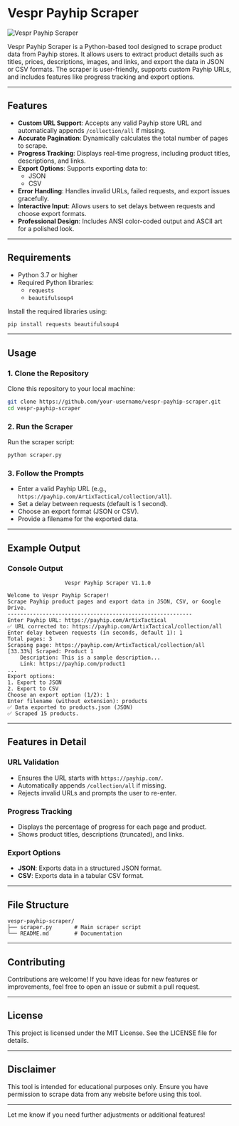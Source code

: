 # Vespr Payhip Scraper

![Vespr Payhip Scraper](https://img.shields.io/badge/Vespr-Payhip%20Scraper-brightgreen)

Vespr Payhip Scraper is a Python-based tool designed to scrape product data from Payhip stores. It allows users to extract product details such as titles, prices, descriptions, images, and links, and export the data in JSON or CSV formats. The scraper is user-friendly, supports custom Payhip URLs, and includes features like progress tracking and export options.

---

## Features

- **Custom URL Support**: Accepts any valid Payhip store URL and automatically appends `/collection/all` if missing.
- **Accurate Pagination**: Dynamically calculates the total number of pages to scrape.
- **Progress Tracking**: Displays real-time progress, including product titles, descriptions, and links.
- **Export Options**: Supports exporting data to:
  - JSON
  - CSV
- **Error Handling**: Handles invalid URLs, failed requests, and export issues gracefully.
- **Interactive Input**: Allows users to set delays between requests and choose export formats.
- **Professional Design**: Includes ANSI color-coded output and ASCII art for a polished look.

---

## Requirements

- Python 3.7 or higher
- Required Python libraries:
  - `requests`
  - `beautifulsoup4`

Install the required libraries using:

```bash
pip install requests beautifulsoup4
```

---

## Usage

### 1. Clone the Repository
Clone this repository to your local machine:

```bash
git clone https://github.com/your-username/vespr-payhip-scraper.git
cd vespr-payhip-scraper
```

### 2. Run the Scraper
Run the scraper script:

```bash
python scraper.py
```

### 3. Follow the Prompts
- Enter a valid Payhip URL (e.g., `https://payhip.com/ArtixTactical/collection/all`).
- Set a delay between requests (default is 1 second).
- Choose an export format (JSON or CSV).
- Provide a filename for the exported data.

---

## Example Output

### Console Output
```plaintext                                   
                  Vespr Payhip Scraper V1.1.0

Welcome to Vespr Payhip Scraper!
Scrape Payhip product pages and export data in JSON, CSV, or Google Drive.
----------------------------------------------------------
Enter Payhip URL: https://payhip.com/ArtixTactical
✅ URL corrected to: https://payhip.com/ArtixTactical/collection/all
Enter delay between requests (in seconds, default 1): 1
Total pages: 3
Scraping page: https://payhip.com/ArtixTactical/collection/all
[33.33%] Scraped: Product 1
    Description: This is a sample description...
    Link: https://payhip.com/product1
...
Export options:
1. Export to JSON
2. Export to CSV
Choose an export option (1/2): 1
Enter filename (without extension): products
✅ Data exported to products.json (JSON)
✅ Scraped 15 products.
```

---

## Features in Detail

### URL Validation
- Ensures the URL starts with `https://payhip.com/`.
- Automatically appends `/collection/all` if missing.
- Rejects invalid URLs and prompts the user to re-enter.

### Progress Tracking
- Displays the percentage of progress for each page and product.
- Shows product titles, descriptions (truncated), and links.

### Export Options
- **JSON**: Exports data in a structured JSON format.
- **CSV**: Exports data in a tabular CSV format.

---

## File Structure

```
vespr-payhip-scraper/
├── scraper.py       # Main scraper script
└── README.md        # Documentation
```

---

## Contributing

Contributions are welcome! If you have ideas for new features or improvements, feel free to open an issue or submit a pull request.

---

## License

This project is licensed under the MIT License. See the LICENSE file for details.

---

## Disclaimer

This tool is intended for educational purposes only. Ensure you have permission to scrape data from any website before using this tool.

---

Let me know if you need further adjustments or additional features!